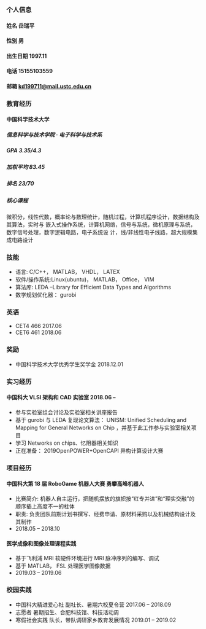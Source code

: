 ### 个人信息
#### 姓名  岳瑞平
#### 性别 男
#### 出生日期  1997.11
#### 电话 15155103559
#### 邮箱 kd199711@mail.ustc.edu.cn
### 教育经历
#### 中国科学技术大学  
##### 信息科学与技术学院 · 电子科学与技术系
##### GPA 3.35/4.3
##### 加权平均 83.45
##### 排名 23/70
##### 核心课程  
微积分，线性代数，概率论与数理统计，随机过程，计算机程序设计，数据结构及其算法，实时与
嵌入式操作系统，计算机网络，信号与系统，微机原理与系统，数字信号处理，数字逻辑电路，电子系统设
计，线/非线性电子线路，超大规模集成电路设计
### 技能
- 语言: C/C++， MATLAB， VHDL， LATEX  
- 软件/操作系统:Linux(ubuntu)， MATLAB， Office， VIM   
- 算法库: LEDA –Library for Efficient Data Types and Algorithms  
- 数学规划优化器： gurobi
### 英语
- CET4 466 2017.06
- CET6 461 2018.06
### 奖励
- 中国科学技术大学优秀学生奖学金 2018.12.01
### 实习经历
#### 中国科大 VLSI 架构和 CAD 实验室 2018.06 –   
- 参与实验室组会讨论及实验室相关讲座报告  
- 基于 gurobi 与 LEDA 复现论文算法： UNISM: Unified Scheduling and Mapping for General Networks on
Chip ，并基于此工作参与实验室相关项目  
- 学习 Networks on chips、忆阻器相关知识  
- 正在准备： 2019OpenPOWER+OpenCAPI 异构计算设计大赛  

### 项目经历   
#### 中国科大第 18 届 RoboGame 机器人大赛 勇攀高峰机器人     
- 比赛简介: 机器人自主运行，把随机摆放的旗帜按“红专并进”和“理实交融”的顺序插上高度不一的柱体  
- 职责: 负责团队前期计划书撰写、经费申请、原材料采购以及机械结构设计及其制作  
- 2018.05 – 2018.10  

#### 医学成像和图像处理课程实践   
- 基于飞利浦 MRI 软硬件环境进行 MRI 脉冲序列的编写、调试   
- 基于 MATLAB， FSL 处理医学图像数据   
- 2019.03 – 2019.06   

### 校园实践   
- 中国科大精进爱心社 副社长、暑期六校夏令营 2017.06 – 2018.09  
- 志愿者 暑期招生、合肥科技馆、科技活动周  
- 寒假社会实践 队长，带队调研家乡教育发展情况 2019.01 – 2019.02  
